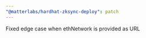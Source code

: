 ```yaml
---
"@matterlabs/hardhat-zksync-deploy": patch
---
```


Fixed edge case when ethNetwork is provided as URL

